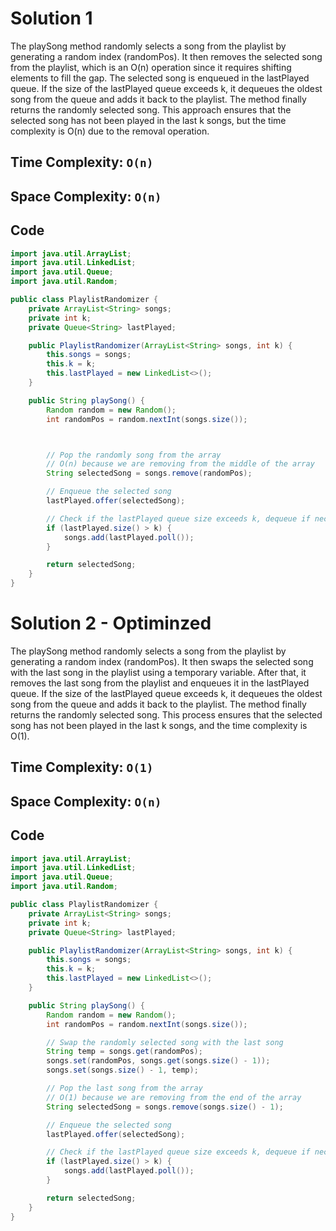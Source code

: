 # Solution 1

The playSong method randomly selects a song from the playlist by generating a random index (randomPos). It then removes the selected song from the playlist, which is an O(n) operation since it requires shifting elements to fill the gap. The selected song is enqueued in the lastPlayed queue. If the size of the lastPlayed queue exceeds k, it dequeues the oldest song from the queue and adds it back to the playlist. The method finally returns the randomly selected song. This approach ensures that the selected song has not been played in the last k songs, but the time complexity is O(n) due to the removal operation.

## Time Complexity: `O(n)`
## Space Complexity: `O(n)`

## Code

```java
import java.util.ArrayList;
import java.util.LinkedList;
import java.util.Queue;
import java.util.Random;

public class PlaylistRandomizer {
    private ArrayList<String> songs;
    private int k;
    private Queue<String> lastPlayed;

    public PlaylistRandomizer(ArrayList<String> songs, int k) {
        this.songs = songs;
        this.k = k;
        this.lastPlayed = new LinkedList<>();
    }

    public String playSong() {
        Random random = new Random();
        int randomPos = random.nextInt(songs.size());



        // Pop the randomly song from the array
        // O(n) because we are removing from the middle of the array
        String selectedSong = songs.remove(randomPos);

        // Enqueue the selected song
        lastPlayed.offer(selectedSong);

        // Check if the lastPlayed queue size exceeds k, dequeue if necessary
        if (lastPlayed.size() > k) {
            songs.add(lastPlayed.poll());
        }

        return selectedSong;
    }
}
```

# Solution 2 - Optiminzed

The playSong method randomly selects a song from the playlist by generating a random index (randomPos). It then swaps the selected song with the last song in the playlist using a temporary variable. After that, it removes the last song from the playlist and enqueues it in the lastPlayed queue. If the size of the lastPlayed queue exceeds k, it dequeues the oldest song from the queue and adds it back to the playlist. The method finally returns the randomly selected song. This process ensures that the selected song has not been played in the last k songs, and the time complexity is O(1).

## Time Complexity: `O(1)`
## Space Complexity: `O(n)`


## Code

```java
import java.util.ArrayList;
import java.util.LinkedList;
import java.util.Queue;
import java.util.Random;

public class PlaylistRandomizer {
    private ArrayList<String> songs;
    private int k;
    private Queue<String> lastPlayed;

    public PlaylistRandomizer(ArrayList<String> songs, int k) {
        this.songs = songs;
        this.k = k;
        this.lastPlayed = new LinkedList<>();
    }

    public String playSong() {
        Random random = new Random();
        int randomPos = random.nextInt(songs.size());

        // Swap the randomly selected song with the last song
        String temp = songs.get(randomPos);
        songs.set(randomPos, songs.get(songs.size() - 1));
        songs.set(songs.size() - 1, temp);

        // Pop the last song from the array
        // O(1) because we are removing from the end of the array
        String selectedSong = songs.remove(songs.size() - 1);

        // Enqueue the selected song
        lastPlayed.offer(selectedSong);

        // Check if the lastPlayed queue size exceeds k, dequeue if necessary
        if (lastPlayed.size() > k) {
            songs.add(lastPlayed.poll());
        }

        return selectedSong;
    }
}

```